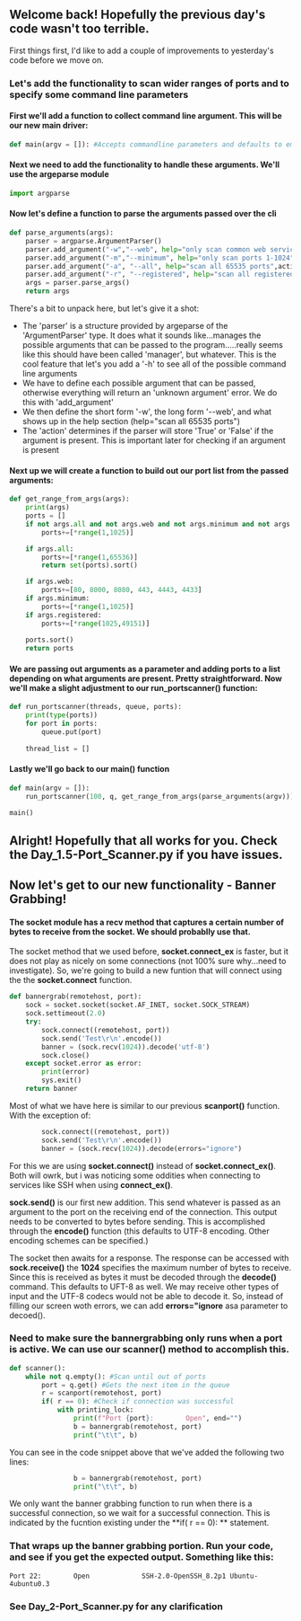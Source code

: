 ## Welcome back! Hopefully the previous day's code wasn't too terrible. 

First things first, I'd like to add a couple of improvements to yesterday's code before we move on. 

### Let's add the functionality to scan wider ranges of ports and to specify some command line parameters

#### First we'll add a function to collect command line argument. This will be our new main driver:

```Python
def main(argv = []): #Accepts commandline parameters and defaults to empty list if none
```
#### Next we need to add the functionality to handle these arguments. We'll use the argeparse module

```Python
import argparse
```
#### Now let's define a function to parse the arguments passed over the cli
```Python
def parse_arguments(args):
    parser = argparse.ArgumentParser()
    parser.add_argument("-w","--web", help="only scan common web service ports",action="store_true")
    parser.add_argument("-m","--minimum", help="only scan ports 1-1024",action="store_true")
    parser.add_argument("-a", "--all", help="scan all 65535 ports",action="store_true")
    parser.add_argument("-r", "--registered", help="scan all registered ports (1025-49151)",action="store_true")
    args = parser.parse_args()
    return args
```

There's a bit to unpack here, but let's give it a shot:
- The 'parser' is a structure provided by argeparse of the 'ArgumentParser' type. It does what it sounds like...manages the possible arguments that can be 
passed to the program.....really seems like this should have been called 'manager', but whatever. This is the cool feature that let's you add a '-h' to see
all of the possible command line arguments
- We have to define each possible argument that can be passed, otherwise everything will return an 'unknown argument' error. We do this with 'add_argument'
- We then define the short form '-w', the long form '--web', and what shows up in the help section (help="scan all 65535 ports")
- The 'action' determines if the parser will store 'True' or 'False' if the argument is present. This is important later for checking if an argument is present

#### Next up we will create a function to build out our port list from the passed arguments: 
```Python
def get_range_from_args(args):
    print(args)
    ports = []
    if not args.all and not args.web and not args.minimum and not args.registered:
        ports+=[*range(1,1025)]

    if args.all:
        ports+=[*range(1,65536)]
        return set(ports).sort()

    if args.web:  
        ports+=[80, 8000, 8080, 443, 4443, 4433]
    if args.minimum:
        ports+=[*range(1,1025)]
    if args.registered:
        ports+=[*range(1025,49151)]
        
    ports.sort()
    return ports
```
#### We are passing out arguments as a parameter and adding ports to a list depending on what arguments are present. Pretty straightforward. Now we'll make a slight adjustment to our run_portscanner() function:

```Python
def run_portscanner(threads, queue, ports):
    print(type(ports))
    for port in ports:
        queue.put(port)
    
    thread_list = []
```

#### Lastly we'll go back to our main() function

```Python
def main(argv = []):
    run_portscanner(100, q, get_range_from_args(parse_arguments(argv)))

main()
```

## Alright! Hopefully that all works for you. Check the Day_1.5-Port_Scanner.py if you have issues. 


## Now let's get to our new functionality - Banner Grabbing! 

#### The socket module has a recv method that captures a certain number of bytes to receive from the socket. We should probablly use that.

The socket method that we used before, **socket.connect_ex** is faster, but it does not play as nicely on some connections (not 100% sure why...need to investigate). So, we're going to build a new funtion that will connect using the the **socket.connect** function. 
```Python
def bannergrab(remotehost, port):
    sock = socket.socket(socket.AF_INET, socket.SOCK_STREAM)
    sock.settimeout(2.0)
    try:
        sock.connect((remotehost, port))
        sock.send('Test\r\n'.encode())
        banner = (sock.recv(1024)).decode('utf-8')
        sock.close()    
    except socket.error as error:
        print(error)
        sys.exit()
    return banner
```

Most of what we have here is similar to our previous **scanport()** function. With the exception of:
```Python
        sock.connect((remotehost, port))
        sock.send('Test\r\n'.encode())
        banner = (sock.recv(1024)).decode(errors="ignore")
```
For this we are using **socket.connect()** instead of **socket.connect_ex()**. Both will owrk, but i was noticing some oddities when connecting to services like SSH when using **connect_ex()**. 

**sock.send()** is our first new addition. This send whatever is passed as an argument to the port on the receiving end of the connection. This output needs to be converted to bytes before sending. This is accomplished through the **encode()** function (this defaults to UTF-8 encoding. Other encoding schemes can be specified.)

The socket then awaits for a response. The response can be accessed with **sock.receive()** the **1024** specifies the maximum number of bytes to receive. Since this is received as bytes it must be decoded through the **decode()** command. This defaults to UFT-8 as well. We may receive other types of input and the UTF-8 codecs would not be able to decode it. So, instead of filling our screen woth errors, we can add **errors="ignore** asa parameter to decoed(). 

### Need to make sure the bannergrabbing only runs when a port is active. We can use our **scanner()** method to accomplish this. 
```Python
def scanner():
    while not q.empty(): #Scan until out of ports
        port = q.get() #Gets the next item in the queue
        r = scanport(remotehost, port)
        if( r == 0): #Check if connection was successful
            with printing_lock:
                print(f"Port {port}:        Open", end="")
                b = bannergrab(remotehost, port)
                print("\t\t", b)
```

You can see in the code snippet above that we've added the following two lines:
```Python
                b = bannergrab(remotehost, port)
                print("\t\t", b)
```

We only want the banner grabbing function to run when there is a successful connection, so we wait for a successful connection. This is indicated by the fucntion existing under the **if( r == 0): ** statement. 

### That wraps up the banner grabbing portion. Run your code, and see if you get the expected output. Something like this:
```
Port 22:        Open             SSH-2.0-OpenSSH_8.2p1 Ubuntu-4ubuntu0.3
```

### See Day_2-Port_Scanner.py for any clarification 


